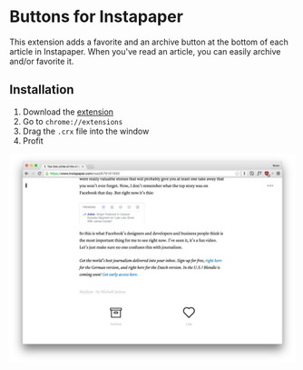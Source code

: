 # Buttons for Instapaper

This extension adds a favorite and an archive button at the bottom of each article in Instapaper. When you've read an article, you can easily archive and/or favorite it.

## Installation

1. Download the [extension](https://github.com/bramschulting/buttons-for-instapaper/raw/master/buttons-for-instapaper.crx)
2. Go to `chrome://extensions`
3. Drag the `.crx` file into the window
4. Profit

![Screenshot of the extension in action](screenshot.png)
